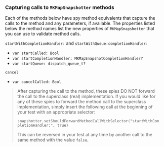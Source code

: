 ### Capturing calls to `MKMapSnapshotter` methods

Each of the methods below have spy method equivalents that capture the calls to the method and any parameters, if available.  The properties listed below the method names list the new properties of `MKMapSnapshotter` that you can use to validate method calls.



`startWithCompletionHandler:` and `startWithQueue:completionHandler:`
- `var startCalled: Bool`
- `var startCompletionHandler: MKMapSnapshotCompletionHandler?`
- `var startQueue: dispatch_queue_t?`


`cancel`
- `var cancelCalled: Bool`


> After capturing the call to the method, these spies DO NOT forward the call to the superclass (real) implementation.  If you would like for any of these spies to forward the method call to the superclass implementation, simply insert the following call at the beginning of your test with an appropriate selector:
>
> `snapshotter.setShouldForwardMethodCallWithSelector("startWithCompletionHandler:", true)`
>
> This can be reversed in your test at any time by another call to the same method with the value `false`.
